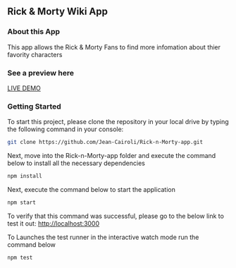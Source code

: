 ## Rick & Morty Wiki App

### About this App

This app allows the Rick & Morty Fans to find more infomation about thier favority characters

### See a preview here

[LIVE DEMO](Link)

### Getting Started

To start this project, please clone the repository in your local drive by typing the following command in your console:

```bash
git clone https://github.com/Jean-Cairoli/Rick-n-Morty-app.git
```

Next, move into the Rick-n-Morty-app folder and execute the command below to install all the necessary dependencies

```bash
npm install
```

Next, execute the command below to start the application

```bash
npm start
```

To verify that this command was successful, please go to the below link to test it out:
[http://localhost:3000](http://localhost:3000/)

To Launches the test runner in the interactive watch mode run the command below

```bash
npm test
```

